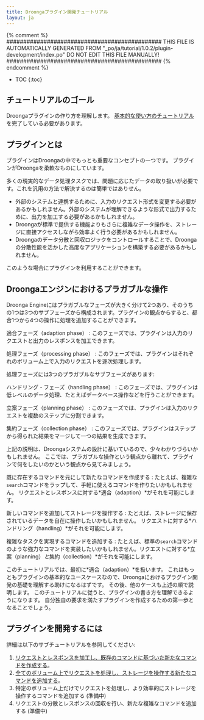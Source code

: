 ```yaml
---
title: Droongaプラグイン開発チュートリアル
layout: ja
---
```


{% comment %}
##############################################
  THIS FILE IS AUTOMATICALLY GENERATED FROM
  "_po/ja/tutorial/1.0.2/plugin-development/index.po"
  DO NOT EDIT THIS FILE MANUALLY!
##############################################
{% endcomment %}


* TOC
{:toc}

## チュートリアルのゴール

Droongaプラグインの作り方を理解します。
[基本的な使い方のチュートリアル][basic tutorial]を完了している必要があります。


## プラグインとは

プラグインはDroongaの中でもっとも重要なコンセプトの一つです。
プラグインがDroongaを柔軟なものにしています。

多くの現実的なデータ処理タスクでは、問題に応じたデータの取り扱いが必要です。これを汎用の方法で解決するのは簡単ではありせん。

 * 外部のシステムと連携するために、入力のリクエスト形式を変更する必要があるかもしれません。外部のシステムが理解できるような形式で出力するために、出力を加工する必要があるかもしれません。
 * Droongaが標準で提供する機能よりもさらに複雑なデータ操作を、ストレージに直接アクセスしながら効率よく行う必要があるかもしれません。
 * Droongaのデータ分散と回収ロジックをコントロールすることで、Droongaの分散性能を活かした高度なアプリケーションを構築する必要があるかもしれません。

このような場合にプラグインを利用することができます。

## Droongaエンジンにおけるプラガブルな操作

Droonga Engineにはプラガブルなフェーズが大きく分けて2つあり、そのうちの1つは3つのサブフェーズから構成されます。プラグインの観点からすると、都合1つから4つの操作に処理を追加することができます。

適合フェーズ（adaption phase）
: このフェーズでは、プラグインは入力のリクエストと出力のレスポンスを加工できます。

処理フェーズ（processing phase）
: このフェーズでは、プラグインはそれぞれのボリューム上で入力のリクエストを逐次処理します。

処理フェーズには3つのプラガブルなサブフェーズがあります:

ハンドリング・フェーズ（handling phase）
: このフェーズでは、プラグインは低レベルのデータ処理、たとえばデータベース操作などを行うことができます。

立案フェーズ（planning phase）
: このフェーズでは、プラグインは入力のリクエストを複数のステップに分割できます。

集約フェーズ（collection phase）
: このフェーズでは、プラグインはステップから得られた結果をマージして一つの結果を生成できます。

上記の説明は、Droongaシステムの設計に基いているので、少々わかりづらいかもしれません。
ここでは、プラガブルな操作という観点から離れて、プラグインで何をしたいのかという観点から見てみましょう。

既に存在するコマンドを元にして新たなコマンドを作成する
: たとえば、複雑な`search`コマンドをラップして、手軽に使えるコマンドを作りたいかもしれません。
  リクエストとレスポンスに対する*適合（adaption）*がそれを可能にします。

新しいコマンドを追加してストレージを操作する
: たとえば、ストレージに保存されているデータを自在に操作したいかもしれません。
  リクエストに対する*ハンドリング（handling）*がそれを可能にします。

複雑なタスクを実現するコマンドを追加する
: たとえば、標準の`search`コマンドのような強力なコマンドを実装したいかもしれません。リクエストに対する*立案（planning）*と*集約（collection）*がそれを可能にします。

このチュートリアルでは、最初に*適合（adaption）*を扱います。
これはもっともプラグインの基本的なユースケースなので、Droongaにおけるプラグイン開発の基礎を理解する助けになるはずです。
その後、他のケースも上述の順で説明します。
このチュートリアルに従うと、プラグインの書き方を理解できるようになります。
自分独自の要求を満たすプラグインを作成するための第一歩となることでしょう。

## プラグインを開発するには

詳細は以下のサブチュートリアルを参照してください:

 1. [リクエストとレスポンスを加工し、既存のコマンドに基づいた新たなコマンドを作成する][adapter]。
 2. [全てのボリューム上でリクエストを処理し、ストレージを操作する新たなコマンドを追加する][handler]。
 3. 特定のボリューム上だけでリクエストを処理し、より効率的にストレージを操作するコマンドを追加する (準備中)
 4. リクエストの分散とレスポンスの回収を行い、新たな複雑なコマンドを追加する (準備中)


  [basic tutorial]: ../basic/
  [overview]: ../../overview/
  [adapter]: ./adapter/
  [handler]: ./handler/
  [distribute-collect]: ./distribute-collect/

